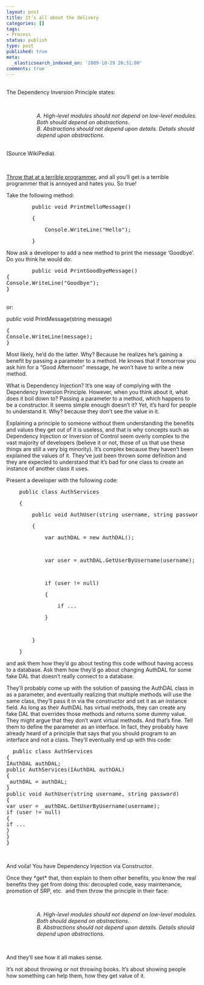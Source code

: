 ```yaml
---
layout: post
title: It’s all about the delivery
categories: []
tags:
- Process
status: publish
type: post
published: true
meta:
  _elasticsearch_indexed_on: '2009-10-29 20:31:00'
comments: true
---
```

<p>
<br />
The Dependency Inversion Principle states:
</p>
<p>
&nbsp;
</p>
<dl><dd><dl><dd><em>A. High-level modules should not depend on low-level modules. Both should depend on abstractions.</em></dd><dd><em>B. Abstractions should not depend upon details. Details should depend upon abstractions.</em></dd></dl></dd></dl>    <br />
(Source WikiPedia).
<p>
&nbsp;
</p>
<p>
<a href="http://www.codinghorror.com/blog/archives/001225.html">Throw that at a terrible programmer</a>, and all you&rsquo;ll get is a terrible programmer that is annoyed and hates you. So true!
</p>
<p>
Take the following method:
</p>
<div class="csharpcode">
<pre class="alt">
        <span class="kwrd">public</span> <span class="kwrd">void</span> PrintHelloMessage()
</pre>
<pre>
        {
</pre>
<pre class="alt">
            Console.WriteLine(<span class="str">&quot;Hello&quot;</span>);
</pre>
<pre>
        }
</pre>
</div>
Now ask a developer to add a new method to print the message &lsquo;Goodbye&rsquo;. Do you think he would do:
<pre class="csharpcode">
        <span class="kwrd">public</span> <span class="kwrd">void</span> PrintGoodbyeMessage()
{
Console.WriteLine(<span class="str">&quot;Goodbye&quot;</span>);
}
</pre>
<p>
<br />
or:
</p>
        <span class="kwrd">public</span> <span class="kwrd">void</span> PrintMessage(<span class="kwrd">string</span> message)<br />
<pre class="csharpcode">
{
Console.WriteLine(message);
}
</pre>
Most likely, he&rsquo;d do the latter. Why? Because he realizes he&rsquo;s gaining a benefit by passing a parameter to a method. He knows that if tomorrow you ask him for a &ldquo;Good Afternoon&rdquo; message, he won&rsquo;t have to write a new method.
<p>
What is Dependency Injection? It&rsquo;s one way of complying with the Dependency Inversion Principle. However, when you think about it, what does it boil down to? Passing a parameter to a method, which happens to be a constructor. It seems simple enough doesn&rsquo;t it? Yet, it&rsquo;s hard for people to understand it. Why? because they don&rsquo;t see the value in it.
</p>
<p>
Explaining a principle to someone without them understanding the benefits and values they get out of it is useless, and that is why concepts such as Dependency Injection or Inversion of Control seem overly complex to the vast majority of developers (believe it or not, those of us that use these things are still a very big minority). It&rsquo;s complex because they haven&rsquo;t been explained the values of it. They&rsquo;ve just been thrown some definition and they are expected to understand that it&rsquo;s bad for one class to create an instance of another class it uses.
</p>
<p>
Present a developer with the following code:
</p>
<div class="csharpcode">
<pre class="alt">
    <span class="kwrd">public</span> <span class="kwrd">class</span> AuthServices
</pre>
<pre>
    {
</pre>
<pre class="alt">
        <span class="kwrd">public</span> <span class="kwrd">void</span> AuthUser(<span class="kwrd">string</span> username, <span class="kwrd">string</span> password)
</pre>
<pre>
        {
</pre>
<pre class="alt">
            var authDAL = <span class="kwrd">new</span> AuthDAL();
</pre>
<pre>
&nbsp;
</pre>
<pre class="alt">
            var user = authDAL.GetUserByUsername(username);
</pre>
<pre>
&nbsp;
</pre>
<pre class="alt">
            <span class="kwrd">if</span> (user != <span class="kwrd">null</span>)
</pre>
<pre>
            {
</pre>
<pre class="alt">
                <span class="kwrd">if</span> ...
</pre>
<pre>
            }
</pre>
<pre class="alt">
&nbsp;
</pre>
<pre>
        }
</pre>
<pre class="alt">
    }
</pre>
</div>
and ask them how they&rsquo;d go about testing this code without having access to a database. Ask them how they&rsquo;d go about changing AuthDAL for some fake DAL that doesn&rsquo;t really connect to a database.
<p>
They&rsquo;ll probably come up with the solution of passing the AuthDAL class in as a parameter, and eventually realizing that multiple methods will use the same class, they&rsquo;ll pass it in via the constructor and set it as an instance field. As long as their AuthDAL has virtual methods, they can create any fake DAL that overrides those methods and returns some dummy value. They might argue that they don&rsquo;t want virtual methods. And that&rsquo;s fine. Tell them to define the parameter as an interface. In fact, they probably have already heard of a principle that says that you should program to an interface and not a class. They&rsquo;ll eventually end up with this code:
</p>
<pre class="csharpcode">
  <span class="kwrd">public</span> <span class="kwrd">class</span> AuthServices
{
IAuthDAL authDAL;
<span class="kwrd">public</span> AuthServices(IAuthDAL authDAL)
{
_authDAL = authDAL;
}
<span class="kwrd">public</span> <span class="kwrd">void</span> AuthUser(<span class="kwrd">string</span> username, <span class="kwrd">string</span> password)
{
var user = _authDAL.GetUserByUsername(username);
<span class="kwrd">if</span> (user != <span class="kwrd">null</span>)
{
<span class="kwrd">if</span> ...
}
}
}
</pre>
&nbsp;
<p>
And voila! You have Dependency Injection via Constructor.
</p>
<p>
Once they *get* that, then explain to them other benefits, you know the real benefits they get from doing this: decoupled code, easy maintenance, promotion of SRP, etc.&nbsp; and then throw the principle in their face:
</p>
<p>
&nbsp;
</p>
<dl><dd><dl><dd><em>A. High-level modules should not depend on low-level modules. Both should depend on abstractions.</em> </dd><dd><em>B. Abstractions should not depend upon details. Details should depend upon abstractions.</em></dd></dl></dd></dl>
<p>
&nbsp;
</p>
<p>
And they&rsquo;ll see how it all makes sense.
</p>
<p>
It&rsquo;s not about throwing or not throwing books. It&rsquo;s about showing people how something can help them, how they get value of it.
</p>

